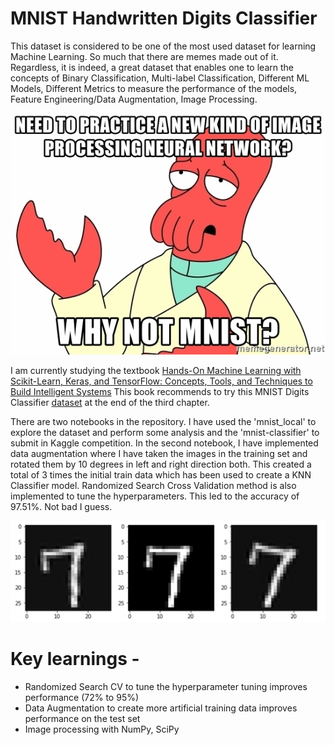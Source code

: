 # MNIST Handwritten Digits Classifier

This dataset is considered to be one of the most used dataset for learning Machine Learning. So much that there are memes made out of it. Regardless, it is indeed, a great dataset that enables one to learn the concepts of Binary Classification, Multi-label Classification, Different ML Models, Different Metrics to measure the performance of the models, Feature Engineering/Data Augmentation, Image Processing.

![Mnist Meme](assets/mnist-meme.jpg)

I am currently studying the textbook [Hands-On Machine Learning with Scikit-Learn, Keras, and TensorFlow: Concepts, Tools, and Techniques to Build Intelligent Systems](https://www.amazon.com/Hands-Machine-Learning-Scikit-Learn-TensorFlow/dp/1492032646/ref=asc_df_1492032646/?tag=hyprod-20&linkCode=df0&hvadid=385599638286&hvpos=&hvnetw=g&hvrand=17326686135079154346&hvpone=&hvptwo=&hvqmt=&hvdev=c&hvdvcmdl=&hvlocint=&hvlocphy=1018127&hvtargid=pla-523968811896&psc=1&tag=&ref=&adgrpid=79288120515&hvpone=&hvptwo=&hvadid=385599638286&hvpos=&hvnetw=g&hvrand=17326686135079154346&hvqmt=&hvdev=c&hvdvcmdl=&hvlocint=&hvlocphy=1018127&hvtargid=pla-523968811896) This book recommends to try this MNIST Digits Classifier [dataset](https://www.kaggle.com/c/digit-recognizer) at the end of the third chapter.

There are two notebooks in the repository. I have used the 'mnist_local' to explore the dataset and perform some analysis and the 'mnist-classifier' to submit in Kaggle competition. In the second notebook, I have implemented data augmentation where I have taken the images in the training set and rotated them by 10 degrees in left and right direction both. This created a total of 3 times the initial train data which has been used to create a KNN Classifier model. Randomized Search Cross Validation method is also implemented to tune the hyperparameters. This led to the accuracy of 97.51%. Not bad I guess.

![Data Augmentation](assets/data-augmentation.png)

# Key learnings - 
- Randomized Search CV to tune the hyperparameter tuning improves performance (72% to 95%)
- Data Augmentation to create more artificial training data improves performance on the test set 
- Image processing with NumPy, SciPy
  
